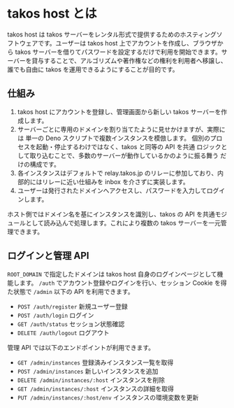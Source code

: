 # takos host とは

takos host は takos
サーバーをレンタル形式で提供するためのホスティングソフトウェアです。ユーザーは
takos host 上でアカウントを作成し、ブラウザから takos
サーバーを借りてパスワードを設定するだけで利用を開始できます。サーバーを貸与することで、アルゴリズムや著作権などの権利を利用者へ移譲し、誰でも自由に
takos を運用できるようにすることが目的です。

## 仕組み

1. takos host にアカウントを登録し、管理画面から新しい takos
   サーバーを作成します。
2. サーバーごとに専用のドメインを割り当てたように見せかけますが、実際には 単一の
   Deno スクリプトで複数インスタンスを模倣します。
   個別のプロセスを起動・停止するわけではなく、takos と同等の API を共通
   ロジックとして取り込むことで、多数のサーバーが動作しているかのように振る舞う
   だけの構成です。
3. 各インスタンスはデフォルトで relay.takos.jp
   のリレーに参加しており、内部的にはリレーに近い仕組みを inbox
   を介さずに実装します。
4. ユーザーは発行されたドメインへアクセスし、パスワードを入力してログインします。

ホスト側ではドメイン名を基にインスタンスを識別し、takos の API
を共通モジュールとして読み込んで処理します。これにより複数の takos
サーバーを一元管理できます。

## ログインと管理 API

`ROOT_DOMAIN` で指定したドメインは takos host
自身のログインページとして機能します。 `/auth`
でアカウント登録やログインを行い、セッション Cookie を得た状態で `/admin` 以下の
API を利用できます。

- `POST /auth/register` 新規ユーザー登録
- `POST /auth/login` ログイン
- `GET /auth/status` セッション状態確認
- `DELETE /auth/logout` ログアウト

管理 API では以下のエンドポイントが利用できます。

- `GET /admin/instances` 登録済みインスタンス一覧を取得
- `POST /admin/instances` 新しいインスタンスを追加
- `DELETE /admin/instances/:host` インスタンスを削除
- `GET /admin/instances/:host` インスタンスの詳細を取得
- `PUT /admin/instances/:host/env` インスタンスの環境変数を更新
